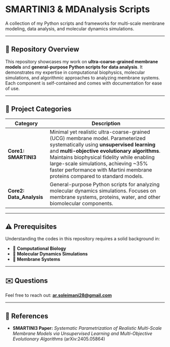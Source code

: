 # SMARTINI3 & MDAnalysis Scripts

A collection of my Python scripts and frameworks for multi-scale membrane modeling, data analysis, and molecular dynamics simulations.  

---

## 📂 Repository Overview

This repository showcases my work on **ultra-coarse-grained membrane models** and **general-purpose Python scripts for data analysis**. It demonstrates my expertise in computational biophysics, molecular simulations, and algorithmic approaches to analyzing membrane systems. Each component is self-contained and comes with documentation for ease of use.  

---

## 🧩 Project Categories

| Category | Description |
|-----------|--------------|
| **Core1: SMARTINI3** | Minimal yet realistic ultra-coarse-grained (UCG) membrane model. Parameterized systematically using **unsupervised learning** and **multi-objective evolutionary algorithms**. Maintains biophysical fidelity while enabling large-scale simulations, achieving ~35% faster performance with Martini membrane proteins compared to standard models. |
| **Core2: Data_Analysis** | General-purpose Python scripts for analyzing molecular dynamics simulations. Focuses on membrane systems, proteins, water, and other biomolecular components. |

---

## ⚠️ Prerequisites

Understanding the codes in this repository requires a solid background in:  

- 🧬 **Computational Biology**  
- 🧪 **Molecular Dynamics Simulations**  
- 🌊 **Membrane Systems**  

---

## ✉️ Questions


Feel free to reach out: **ar.soleimani28@gmail.com**
 

---

## 📖 References

- **SMARTINI3 Paper:** *Systematic Parametrization of Realistic Multi-Scale Membrane Models via Unsupervised Learning and Multi-Objective Evolutionary Algorithms* (arXiv:2405.05864)  
